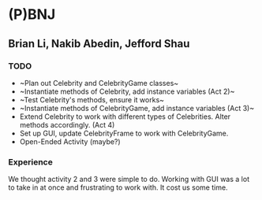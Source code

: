 # (P)BNJ
## Brian Li, Nakib Abedin, Jefford Shau

### TODO
- ~Plan out Celebrity and CelebrityGame classes~
- ~Instantiate methods of Celebrity, add instance variables (Act 2)~
- ~Test Celebrity's methods, ensure it works~
- ~Instantiate methods of CelebrityGame, add instance variables (Act 3)~
- Extend Celebrity to work with different types of Celebrities. Alter methods accordingly. (Act 4)
- Set up GUI, update CelebrityFrame to work with CelebrityGame.
- Open-Ended Activity (maybe?)

### Experience
We thought activity 2 and 3 were simple to do. Working with GUI was a lot to take in at once and frustrating to work with. It cost us some time.
